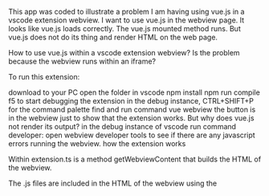 This app was coded to illustrate a problem I am having using vue.js in a vscode extension webview. I want to use vue.js in the webview page. It looks like vue.js loads correctly. The vue.js mounted method runs. But vue.js does not do its thing and render HTML on the web page.

How to use vue.js within a vscode extension webview? Is the problem because the webview runs within an iframe?

To run this extension:

download to your PC
open the folder in vscode
npm install
npm run compile
f5 to start debugging the extension
in the debug instance, CTRL+SHIFT+P for the command palette
find and run command vue webview
the button is in the webview just to show that the extension works. But why does vue.js not render its output?
in the debug instance of vscode run command developer: open webview developer tools to see if there are any javascript errors running the webview.
how the extension works

Within extension.ts is a method getWebviewContent that builds the HTML of the webview.

The .js files are included in the HTML of the webview using the <script> tag. The nonce= attribute is needed to include the script into the webview.